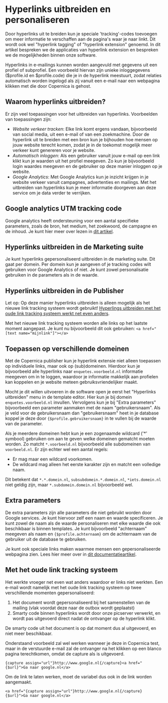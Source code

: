 # Hyperlinks uitbreiden en personaliseren

Door hyperlinks uit te breiden kun je speciale 'tracking'-codes toevoegen om meer informatie te verschaffen aan de pagina's waar je naar linkt. Dit wordt ook wel "hyperlink tagging" of "hyperlink extension" genoemd. In dit artikel bespreken we de applicaties van hyperlink extension en bespreken we de mogelijkheden binnen onze software.

Hyperlinks in e-mailings kunnen worden aangevuld met gegevens uit een profiel of subprofiel. Een voorbeeld hiervan zijn unieke inloggegevens ($profile.id en $profile.code) die je in de hyperlink meestuurt, zodat relaties automatisch worden ingelogd als zij vanuit een e-mail naar een webpagina klikken met die door Copernica is gehost.

## Waarom hyperlinks uitbreiden?

Er zijn veel toepassingen voor het uitbreiden van hyperlinks. Voorbeelden 
van toepassingen zijn:

- *Website verkeer tracken*: Elke link komt ergens vandaan, bijvoorbeeld van social media, uit een e-mail of van een zoekmachine. Door de hyperlink uit te breiden met een bron kun je bijhouden hoe mensen op jouw website terecht komen, zodat je in de toekomst mogelijk meer verkeer kunt genereren voor je website.
- *Automatisch inloggen*: Als een gebruiker vanuit jouw e-mail op een link klikt kun je waarden uit het profiel meegeven. Zo kun je bijvoorbeeld login waardes meegeven en de gebruiker op deze manier inloggen op je website.
- *Google Analytics*: Met Google Analytics kun je inzicht krijgen in je website verkeer vanuit campagnes, advertenties en mailings. Met het uitbreiden van hyperlinks kun je meer informatie doorgeven aan deze service om je data verder te verrijken.

## Google analytics UTM tracking code

Google analytics heeft ondersteuning voor een aantal specifieke parameters, zoals 
de bron, het medium, het zoekwoord, de campagne en de inhoud. Je kunt hier meer 
over lezen in [dit artikel](https://support.google.com/analytics/answer/1033173?hl=nl&topic=1631856&ctx=topic).

## Hyperlinks uitbreiden in de Marketing suite

Je kunt hyperlinks gepersonaliseerd uitbreiden in de marketing suite. Dit gaat per domein. Per domein kun je aangeven of je tracking codes wilt gebruiken voor Google Analytics of niet. Je kunt zowel personalisatie gebruiken in de parameters als in de waarde.

## Hyperlinks uitbreiden in de Publisher

Let op: Op deze manier hyperlinks uitbreiden is alleen mogelijk als het nieuwe link tracking systeem wordt gebruikt! [Hyperlings uitbreiden met het oude link tracking systeem werkt net even anders](#met-het-oude-link-tracking-systeem).

Met het nieuwe link tracking systeem worden alle links op het laatste moment aangepast. Je kunt nu bijvoorbeeld dit ook gebruiken: `<a href="[text name="mijnlink"]"></a>`

## Toepassen op verschillende domeinen

Met de Copernica publisher kun je hyperlink extensie niet alleen toepassen op individuele 
links, maar ook op (sub)domeinen. Hierdoor kun je bijvoorbeeld alle hyperlinks naar `enquetes.voorbeeld.nl` informatie meegeven om in te loggen, waardoor je informatie makkelijk aan profielen kan koppelen en je website meteen gebruiksvriendelijker maakt.

Mocht je dit willen uitvoeren in de software open je eerst het "Hyperlinks uitbreiden" menu in de template editor. Hier kun je bij domein `enquetes.voorbeeld.nl` invullen. Vervolgens kun je bij "Extra parameters" bijvoorbeeld een parameter aanmaken met de naam "gebruikersnaam". Als je veld voor de gebruikersnaam dan "gebruikersnaam" heet in je database koppel je deze door `{$profile.gebruikersnaam}` in te vullen bij de waarde van de parameter.

Als je meerdere domeinen hebt kun je een zogenaamde wildcard ('\*' symbool) gebruiken om aan te geven welke domeinen gematcht moeten worden. Zo matcht `*.voorbeeld.nl` bijvoorbeeld alle subdomeinen van `voorbeeld.nl`. Er zijn echter wel een aantal regels:

- Er mag maar een wildcard voorkomen.
- De wildcard mag alleen het eerste karakter zijn en matcht een volledige naam.

Dit betekent dat `*.*.domein.nl`, `subsubdomein.*.domein.nl`, `*iets.domein.nl` niet geldig zijn, maar `*.subdomein.domein.nl` bijvoorbeeld wel.

## Extra parameters

De extra parameters zijn alle parameters die niet gebruikt worden door Google services. Je kunt hiervoor zelf een naam en waarde specificeren. Je kunt zowel de naam als de waarde personaliseren met elke waarde die ook beschikbaar is binnen templates. Je kunt bijvoorbeeld "achternaam" meegeven als naam en `{$profile.achternaam}` om de achternaam van de gebruiker uit de database te gebruiken.

Je kunt ook speciale links maken waarmee mensen een gepersonaliseerde webpagina zien. Lees hier meer over in [dit documentatieartikel](websites).

## Met het oude link tracking systeem

Het werkte vroeger net even wat anders waardoor er links niet werkten. Een e-mail wordt namelijk met het oude link tracking systeem op twee verschillende momenten gepersonaliseerd:

1.  Het document wordt gepersonaliseerd bij het samenstellen van de mailing (vlak voordat deze naar de outbox wordt geplaatst)
2.  Smarty code binnen hyperlinks wordt door onze picserver verwerkt, en wordt pas uitgevoerd direct nadat de ontvanger op de hyperlink klikt.

De smarty code uit het document is op dat moment dus al uitgevoerd, en niet meer beschikbaar.

Onderstaand voorbeeld zal wel werken wanneer je deze in Copernica test, maar in de verstuurde e-mail zal de ontvanger na het klikken op een blanco pagina terechtkomen, omdat de capture als is uitgevoerd.

    {capture assign="url"}http://www.google.nl{/capture}<a href="{$url}">Ga naar google.nl</a> 

Om de link te laten werken, moet de variabel dus ook in de link worden
aangemaakt.

    <a href="{capture assign="url"}http://www.google.nl{/capture}{$url}">Ga naar google.nl</a>


